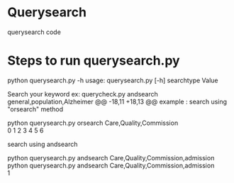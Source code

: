 # Querysearch
querysearch code
<h1>Steps to run querysearch.py</h1>

python querysearch.py -h
usage: querysearch.py [-h] searchtype Value

Search your keyword ex: querycheck.py andsearch general,population,Alzheimer
@@ -18,11 +18,13 @@ example :
search using  "orsearch" method

python querysearch.py orsearch Care,Quality,Commission
<br>
0 1 2 3 4 5 6

search using andsearch

python querysearch.py andsearch Care,Quality,Commission,admission
python querysearch.py andsearch Care,Quality,Commission,admission
<br>
1


